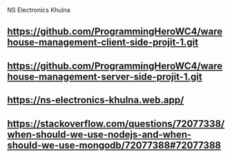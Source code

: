 <!-- SITE NAME  -->
NS Electronics Khulna
<!-- client-side Git Link -->
##  https://github.com/ProgrammingHeroWC4/warehouse-management-client-side-projit-1.git

<!-- Server-side Git Link -->
## https://github.com/ProgrammingHeroWC4/warehouse-management-server-side-projit-1.git 

 <!-- Live Website Link -->
 ## https://ns-electronics-khulna.web.app/

 <!-- Stackoverflow Question Link -->
 ##  https://stackoverflow.com/questions/72077338/when-should-we-use-nodejs-and-when-should-we-use-mongodb/72077388#72077388 

